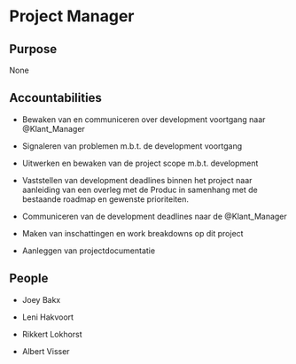 # Project Manager 

## Purpose 

None 



## Accountabilities 

* Bewaken van en communiceren over development voortgang naar @Klant_Manager

* Signaleren van problemen m.b.t. de development voortgang

* Uitwerken en bewaken van de project scope m.b.t. development

* Vaststellen van development deadlines binnen het project naar aanleiding van een overleg met de Produc in samenhang met de bestaande roadmap en gewenste prioriteiten.

* Communiceren van de development deadlines naar de @Klant_Manager

* Maken van inschattingen en work breakdowns op dit project

* Aanleggen van projectdocumentatie

 

## People 

* Joey Bakx

* Leni Hakvoort

* Rikkert Lokhorst

* Albert Visser

